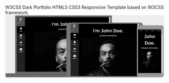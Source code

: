 W3CSS Dark Portfolio HTML5 CSS3 Responsive Template based on  W3CSS framework.
![screenshot](images/w3css-dark-portfolio-screenshot.jpg)
